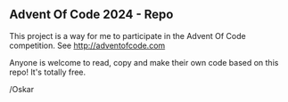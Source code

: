 ## Advent Of Code 2024 - Repo
This project is a way for me to participate in the Advent Of Code competition.
See http://adventofcode.com

Anyone is welcome to read, copy and make their own code based on this repo! It's totally free.

/Oskar
